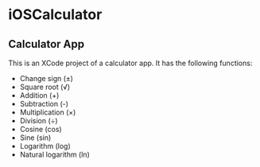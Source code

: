 # iOSCalculator

<h2>Calculator App</h2>

This is an XCode project of a calculator app. It has the following functions:
<ul>
<li>Change sign (±)</li>
<li>Square root (√) </li>
<li>Addition (+)</li>
<li>Subtraction (-)</li>
<li>Multiplication (×)</li>
<li>Division (÷)</li>
<li>Cosine (cos)</li>
<li>Sine (sin)</li>
<li>Logarithm (log)</li>
<li>Natural logarithm (ln)</li>
</ul>
